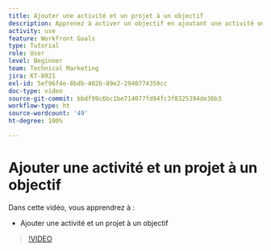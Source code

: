 ```yaml
---
title: Ajouter une activité et un projet à un objectif
description: Apprenez à activer un objectif en ajoutant une activité ou un projet dans  [!DNL Workfront Goals].
activity: use
feature: Workfront Goals
type: Tutorial
role: User
level: Beginner
team: Technical Marketing
jira: KT-8921
exl-id: 5ef96f4e-8bdb-402b-89e2-2940774359cc
doc-type: video
source-git-commit: bbdf99c6bc1be714077fd94fc3f8325394de36b3
workflow-type: ht
source-wordcount: '49'
ht-degree: 100%

---
```


# Ajouter une activité et un projet à un objectif

Dans cette vidéo, vous apprendrez à :

* Ajouter une activité et un projet à un objectif

>[!VIDEO](https://video.tv.adobe.com/v/335193/?quality=12&learn=on&enablevpops=1)
